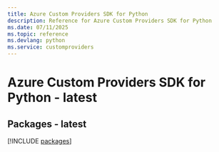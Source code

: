 ```yaml
---
title: Azure Custom Providers SDK for Python
description: Reference for Azure Custom Providers SDK for Python
ms.date: 07/11/2025
ms.topic: reference
ms.devlang: python
ms.service: customproviders
---
```

# Azure Custom Providers SDK for Python - latest
## Packages - latest
[!INCLUDE [packages](custom-providers-index.md)]